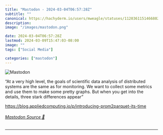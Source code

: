 ```yaml
---
title: "Mastodon - 2024-03-04T06:57:28Z"
subtitle: ""
canonical: https://hachyderm.io/users/mweagle/statuses/112036115146680272
description:
image: "/images/mastodon.png"

date: 2024-03-04T06:57:28Z
lastmod: 2024-03-09T15:47:03-08:00
image: ""
tags: ["Social Media"]

categories: ["mastodon"]
---
```

![Mastodon](/images/mastodon.png)

<p>“At a very high level, the goals of scientific data analysis of distributed systems are the same as for monitoring. We want to collect some metrics and use them to make some pretty graphs. But when you get into the details, three stark differences appear”</p><p><a href="https://blog.appliedcomputing.io/p/introducing-prom2parquet-its-time" target="_blank" rel="nofollow noopener noreferrer" translate="no"><span class="invisible">https://</span><span class="ellipsis">blog.appliedcomputing.io/p/int</span><span class="invisible">roducing-prom2parquet-its-time</span></a></p>


###### [Mastodon Source 🐘](https://hachyderm.io/@mweagle/112036115146680272)

___
